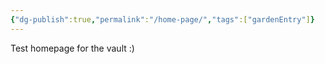 ```yaml
---
{"dg-publish":true,"permalink":"/home-page/","tags":["gardenEntry"]}
---
```


Test homepage for the vault :)